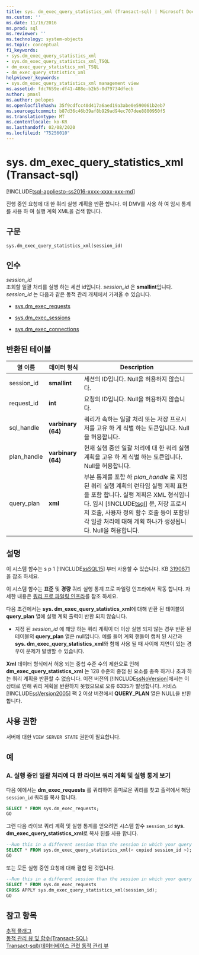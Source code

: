 ```yaml
---
title: sys. dm_exec_query_statistics_xml (Transact-sql) | Microsoft Docs
ms.custom: ''
ms.date: 11/16/2016
ms.prod: sql
ms.reviewer: ''
ms.technology: system-objects
ms.topic: conceptual
f1_keywords:
- sys.dm_exec_query_statistics_xml
- sys.dm_exec_query_statistics_xml_TSQL
- dm_exec_query_statistics_xml_TSQL
- dm_exec_query_statistics_xml
helpviewer_keywords:
- sys.dm_exec_query_statistics_xml management view
ms.assetid: fdc7659e-df41-488e-b2b5-0d79734dfecb
author: pmasl
ms.author: pelopes
ms.openlocfilehash: 35f9cdfcc40d417a6aed19a3abe0e590061b2eb7
ms.sourcegitcommit: b87d36c46b39af8b929ad94ec707dee8800950f5
ms.translationtype: MT
ms.contentlocale: ko-KR
ms.lasthandoff: 02/08/2020
ms.locfileid: "75256010"
---
```

# <a name="sysdm_exec_query_statistics_xml-transact-sql"></a>sys. dm_exec_query_statistics_xml (Transact-sql)
[!INCLUDE[tsql-appliesto-ss2016-xxxx-xxxx-xxx-md](../../includes/tsql-appliesto-ss2016-xxxx-xxxx-xxx-md.md)]

진행 중인 요청에 대 한 쿼리 실행 계획을 반환 합니다. 이 DMV를 사용 하 여 임시 통계를 사용 하 여 실행 계획 XML을 검색 합니다. 

## <a name="syntax"></a>구문

```
sys.dm_exec_query_statistics_xml(session_id)  
``` 

## <a name="arguments"></a>인수 
*session_id*  
 조회할 일괄 처리를 실행 하는 세션 id입니다. *session_id* 은 **smallint**입니다. *session_id* 는 다음과 같은 동적 관리 개체에서 가져올 수 있습니다.  
  
-   [sys.dm_exec_requests](../../relational-databases/system-dynamic-management-views/sys-dm-exec-requests-transact-sql.md)  
  
-   [sys.dm_exec_sessions](../../relational-databases/system-dynamic-management-views/sys-dm-exec-sessions-transact-sql.md)  
  
-   [sys.dm_exec_connections](../../relational-databases/system-dynamic-management-views/sys-dm-exec-connections-transact-sql.md)  

## <a name="table-returned"></a>반환된 테이블

|열 이름|데이터 형식|Description|  
|-----------------|---------------|-----------------|
|session_id|**smallint**|세션의 ID입니다. Null을 허용하지 않습니다.|
|request_id|**int**|요청의 ID입니다. Null을 허용하지 않습니다.|
|sql_handle|**varbinary (64)**|쿼리가 속하는 일괄 처리 또는 저장 프로시저를 고유 하 게 식별 하는 토큰입니다. Null을 허용합니다.|
|plan_handle|**varbinary (64)**|현재 실행 중인 일괄 처리에 대 한 쿼리 실행 계획을 고유 하 게 식별 하는 토큰입니다. Null을 허용합니다.|
|query_plan|**xml**|부분 통계를 포함 하 *plan_handle* 로 지정 된 쿼리 실행 계획의 런타임 실행 계획 표현을 포함 합니다. 실행 계획은 XML 형식입니다. 임시 [!INCLUDE[tsql](../../includes/tsql-md.md)] 문, 저장 프로시저 호출, 사용자 정의 함수 호출 등이 포함된 각 일괄 처리에 대해 계획 하나가 생성됩니다. Null을 허용합니다.|

## <a name="remarks"></a>설명
이 시스템 함수는 s p 1 [!INCLUDE[ssSQL15](../../includes/sssql15-md.md)] 부터 사용할 수 있습니다. KB [3190871](https://support.microsoft.com/help/3190871) 을 참조 하세요.

이 시스템 함수는 **표준** 및 **경량** 쿼리 실행 통계 프로 파일링 인프라에서 작동 합니다. 자세한 내용은 [쿼리 프로 파일링 인프라](../../relational-databases/performance/query-profiling-infrastructure.md)를 참조 하세요.  

다음 조건에서는 **sys. dm_exec_query_statistics_xml**에 대해 반환 된 테이블의 **query_plan** 열에 실행 계획 출력이 반환 되지 않습니다.  
  
-   지정 된 *session_id* 에 해당 하는 쿼리 계획이 더 이상 실행 되지 않는 경우 반환 된 테이블의 **query_plan** 열은 null입니다. 예를 들어 계획 핸들이 캡처 된 시간과 **sys. dm_exec_query_statistics_xml**와 함께 사용 될 때 사이에 지연이 있는 경우이 문제가 발생할 수 있습니다.  
    
**Xml** 데이터 형식에서 허용 되는 중첩 수준 수의 제한으로 인해 **dm_exec_query_statistics_xml** 는 128 수준의 중첩 된 요소를 충족 하거나 초과 하는 쿼리 계획을 반환할 수 없습니다. 이전 버전의 [!INCLUDE[ssNoVersion](../../includes/ssnoversion-md.md)]에서는 이 상태로 인해 쿼리 계획을 반환하지 못했으므로 오류 6335가 발생합니다. 서비스 [!INCLUDE[ssVersion2005](../../includes/ssversion2005-md.md)] 팩 2 이상 버전에서 **QUERY_PLAN** 열은 NULL을 반환 합니다.   

## <a name="permissions"></a>사용 권한  
 서버에 대한 `VIEW SERVER STATE` 권한이 필요합니다.  

## <a name="examples"></a>예  
  
### <a name="a-looking-at-live-query-plan-and-execution-statistics-for-a-running-batch"></a>A. 실행 중인 일괄 처리에 대 한 라이브 쿼리 계획 및 실행 통계 보기  
 다음 예에서는 **dm_exec_requests** 를 쿼리하여 흥미로운 쿼리를 찾고 출력에서 해당 `session_id` 쿼리를 복사 합니다.  
  
```sql  
SELECT * FROM sys.dm_exec_requests;  
GO  
```  
  
 그런 다음 라이브 쿼리 계획 및 실행 통계를 얻으려면 시스템 함수 `session_id` **sys. dm_exec_query_statistics_xml**로 복사 된를 사용 합니다.  
  
```sql  
--Run this in a different session than the session in which your query is running.
SELECT * FROM sys.dm_exec_query_statistics_xml(< copied session_id >);  
GO  
```   

 또는 모든 실행 중인 요청에 대해 결합 된 것입니다.  
  
```sql  
--Run this in a different session than the session in which your query is running.
SELECT * FROM sys.dm_exec_requests
CROSS APPLY sys.dm_exec_query_statistics_xml(session_id);  
GO  
```   
  
## <a name="see-also"></a>참고 항목
  [추적 플래그](../../t-sql/database-console-commands/dbcc-traceon-trace-flags-transact-sql.md)  
 [동적 관리 뷰 및 함수&#40;Transact-SQL&#41;](~/relational-databases/system-dynamic-management-views/system-dynamic-management-views.md)   
 [Transact-sql&#41;&#40;데이터베이스 관련 동적 관리 뷰](../../relational-databases/system-dynamic-management-views/database-related-dynamic-management-views-transact-sql.md)  

